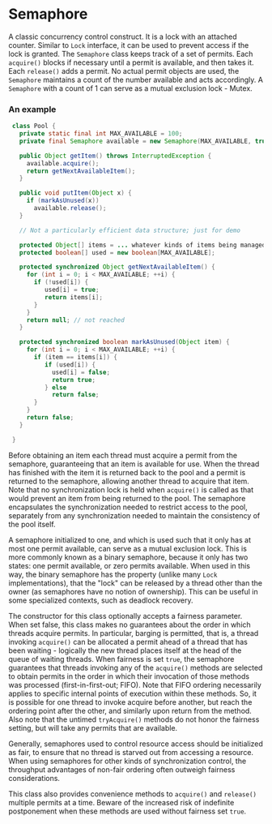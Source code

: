 # Semaphore

A classic concurrency control construct. It is a lock with an attached counter. Similar to `Lock` interface, it can be used to prevent access if the lock is granted.
The `Semaphore` class keeps track of a set of permits. Each `acquire()` blocks if necessary until a permit is available, and then takes it. Each `release()` adds a permit.
No actual permit objects are used, the `Semaphore` maintains a count of the number available and acts accordingly. A `Semaphore` with a count of 1 can serve as a mutual exclusion lock - Mutex.

### An example

```java
 class Pool {
   private static final int MAX_AVAILABLE = 100;
   private final Semaphore available = new Semaphore(MAX_AVAILABLE, true);

   public Object getItem() throws InterruptedException {
     available.acquire();
     return getNextAvailableItem();
   }

   public void putItem(Object x) {
     if (markAsUnused(x))
       available.release();
   }

   // Not a particularly efficient data structure; just for demo

   protected Object[] items = ... whatever kinds of items being managed
   protected boolean[] used = new boolean[MAX_AVAILABLE];

   protected synchronized Object getNextAvailableItem() {
     for (int i = 0; i < MAX_AVAILABLE; ++i) {
       if (!used[i]) {
          used[i] = true;
          return items[i];
       }
     }
     return null; // not reached
   }

   protected synchronized boolean markAsUnused(Object item) {
     for (int i = 0; i < MAX_AVAILABLE; ++i) {
       if (item == items[i]) {
          if (used[i]) {
            used[i] = false;
            return true;
          } else
            return false;
       }
     }
     return false;
   }

 }
```

Before obtaining an item each thread must acquire a permit from the semaphore, guaranteeing that an item is available for use. When the thread has finished with the item it is returned back to the pool and a permit is returned to the semaphore, allowing another thread to acquire that item. Note that no synchronization lock is held when `acquire()` is called as that would prevent an item from being returned to the pool. The semaphore encapsulates the synchronization needed to restrict access to the pool, separately from any synchronization needed to maintain the consistency of the pool itself.

A semaphore initialized to one, and which is used such that it only has at most one permit available, can serve as a mutual exclusion lock. This is more commonly known as a binary semaphore, because it only has two states: one permit available, or zero permits available. When used in this way, the binary semaphore has the property (unlike many `Lock` implementations), that the "lock" can be released by a thread other than the owner (as semaphores have no notion of ownership). This can be useful in some specialized contexts, such as deadlock recovery.

The constructor for this class optionally accepts a fairness parameter. When set false, this class makes no guarantees about the order in which threads acquire permits. In particular, barging is permitted, that is, a thread invoking `acquire()` can be allocated a permit ahead of a thread that has been waiting - logically the new thread places itself at the head of the queue of waiting threads. 
When fairness is set `true`, the semaphore guarantees that threads invoking any of the `acquire()` methods are selected to obtain permits in the order in which their invocation of those methods was processed (first-in-first-out; FIFO). Note that FIFO ordering necessarily applies to specific internal points of execution within these methods.
So, it is possible for one thread to invoke acquire before another, but reach the ordering point after the other, and similarly upon return from the method. 
Also note that the untimed `tryAcquire()` methods do not honor the fairness setting, but will take any permits that are available.

Generally, semaphores used to control resource access should be initialized as fair, to ensure that no thread is starved out from accessing a resource. When using semaphores for other kinds of synchronization control, the throughput advantages of non-fair ordering often outweigh fairness considerations.

This class also provides convenience methods to `acquire()` and `release()` multiple permits at a time. Beware of the increased risk of indefinite postponement when these methods are used without fairness set `true`. 